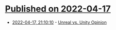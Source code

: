 # [Published on 2022-04-17](index.md)

* [2022-04-17, 21:10:10](https://news.ycombinator.com/item?id=31064552) - [Unreal vs. Unity Opinion](https://gist.github.com/flibitijibibo/035087d8736441786b10e8c3879d50dd)
